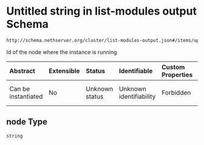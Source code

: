 # Untitled string in list-modules output Schema

```txt
http://schema.nethserver.org/cluster/list-modules-output.json#/items/updates/items/properties/node
```

Id of the node where the instance is running

| Abstract            | Extensible | Status         | Identifiable            | Custom Properties | Additional Properties | Access Restrictions | Defined In                                                                            |
| :------------------ | :--------- | :------------- | :---------------------- | :---------------- | :-------------------- | :------------------ | :------------------------------------------------------------------------------------ |
| Can be instantiated | No         | Unknown status | Unknown identifiability | Forbidden         | Allowed               | none                | [list-modules-output.json\*](cluster/list-modules-output.json "open original schema") |

## node Type

`string`
